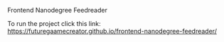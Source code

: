 Frontend Nanodegree Feedreader


To run the project click this link: https://futuregaamecreator.github.io/frontend-nanodegree-feedreader/



